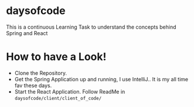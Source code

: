 # daysofcode

This is a continuous Learning Task to understand the concepts behind Spring and React 

# How to have a Look!

* Clone the Repository.
* Get the Spring Application up and running, I use IntelliJ.. It is my all time fav these days.
* Start the React Application. Follow ReadMe in `daysofcode/client/client_of_code/`
